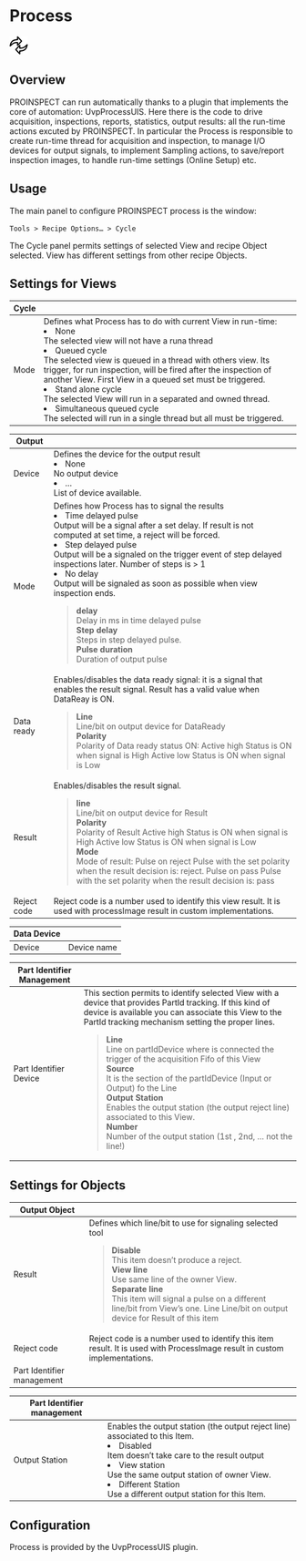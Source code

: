Process
=======

![](../../img/x_Graphics/Plugins/UvpProcessBarOutput.png)

Overview
--------

PROINSPECT can run automatically thanks to a plugin that implements the core of automation: UvpProcessUIS. Here there is the code to drive acquisition, inspections, reports, statistics, output results: all the run-time actions excuted by PROINSPECT. In particular the Process is responsible to create run-time thread for acquisition and inspection, to manage I/O devices for output signals, to implement Sampling actions, to save/report inspection images, to handle run-time settings (Online Setup) etc.

Usage
-----

The main panel to configure PROINSPECT process is the window:

	Tools > Recipe Options… > Cycle 

The Cycle panel permits settings of selected View and recipe Object selected. View has different settings from other recipe Objects.

Settings for Views
------------------

| Cycle | |
| --- | --- |
| Mode | Defines what Process has to do with current View in run-time:<ud> <li>None<br>The selected view will not have a runa thread</li>  <li>Queued cycle<br>The selected view is queued in a thread with others view. Its trigger, for run inspection, will be fired after the inspection of another View. First View in a queued set must be triggered.</li>  <li>Stand alone cycle<br>The selected View will run in a separated and owned thread.</li>  <li>Simultaneous queued cycle<br>The selected will run in a single thread but all must be triggered.</li> </ud> |

| Output | |
| --- | --- |
| Device | Defines the device for the output result<ud> <li>None<br>No output device</li>  <li>…<br>List of device available.</li> </ud> |
| Mode | Defines how Process has to signal the results<ud> <li>Time delayed pulse<br>Output will be a signal after a set delay. If result is not computed at set time, a reject will be forced.</li>  <li>Step delayed pulse<br>Output will be a signaled on the trigger event of step delayed inspections later. Number of steps is > 1</li>  <li>No delay<br>Output will be signaled as soon as possible when view inspection ends.</li> </ud><blockquote> **delay**<br>Delay in ms in time delayed pulse<br>  **Step delay**<br>Steps in step delayed pulse.<br>  **Pulse duration**<br>Duration of output pulse<br> </blockquote> |
| Data ready | Enables/disables the data ready signal: it is a signal that enables the result signal. Result has a valid value when DataReay is ON.<blockquote> **Line**<br>Line/bit on output device for DataReady<br>  **Polarity**<br>Polarity of Data ready status ON:             Active high      Status is ON when signal is High          Active low      Status is ON when signal is Low<br> </blockquote> |
| Result | Enables/disables the result signal.<blockquote> **line**<br>Line/bit on output device for Result<br>  **Polarity**<br>Polarity of Result             Active high      Status is ON when signal is High          Active low      Status is ON when signal is Low<br>  **Mode**<br>Mode of result:            Pulse on reject      Pulse with the set polarity when the result decision is: reject.          Pulse on pass      Pulse with the set polarity when the result decision is: pass<br> </blockquote> |
| Reject code | Reject code is a number used to identify this view result. It is used with processImage result in custom implementations. |

| Data Device | |
| --- | --- |
| Device | Device name |

| Part Identifier Management | |
| --- | --- |
| Part Identifier Device | This section permits to identify selected View with a device that provides PartId tracking. If this kind of device is available you can associate this View to the PartId tracking mechanism setting the proper lines.  <blockquote> **Line**<br>Line on partIdDevice where is connected the trigger of the acquisition Fifo of this View<br>  **Source**<br>It is the section of the partIdDevice (Input or Output) fo the Line<br>  **Output Station**<br>Enables the output station (the output reject line) associated to this View.<br>  **Number**<br>Number of the output station (1st , 2nd, … not the line!)<br> </blockquote> |

Settings for Objects
--------------------

| Output Object | |
| --- | --- |
| Result | Defines which line/bit to use for signaling selected tool<blockquote> **Disable**<br>This item doesn’t produce a reject.<br>  **View line**<br>Use same line of the owner View.<br>  **Separate line**<br>This item will signal a pulse on a different line/bit from View’s one.            Line      Line/bit on output device for Result of this item<br> </blockquote> |
| Reject code | Reject code is a number used to identify this item result. It is used with ProcessImage result in custom implementations. |
| Part Identifier management |  |

| Part Identifier management | |
| --- | --- |
| Output Station | Enables the output station (the output reject line) associated to this Item.   <ud> <li> Disabled <br> Item doesn’t take care to the result output </li>  <li> View station <br> Use the same output station of owner View. </li>  <li> Different Station <br> Use a different output station for this Item. </li> </ud> |

Configuration
-------------

Process is provided by the UvpProcessUIS plugin.


